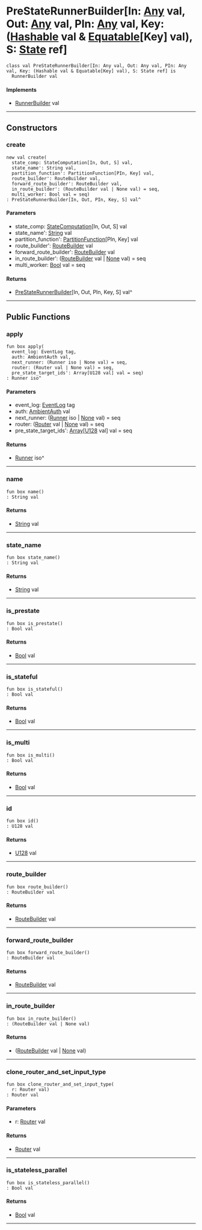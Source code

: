 # PreStateRunnerBuilder\[In: [Any](builtin-Any) val, Out: [Any](builtin-Any) val, PIn: [Any](builtin-Any) val, Key: ([Hashable](collections-Hashable) val & [Equatable](builtin-Equatable)\[Key\] val), S: [State](wallaroo-core-state-State) ref\]

```pony
class val PreStateRunnerBuilder[In: Any val, Out: Any val, PIn: Any val, Key: (Hashable val & Equatable[Key] val), S: State ref] is
  RunnerBuilder val
```

#### Implements

* [RunnerBuilder](wallaroo-core-topology-RunnerBuilder) val

---

## Constructors

### create

```pony
new val create(
  state_comp: StateComputation[In, Out, S] val,
  state_name': String val,
  partition_function': PartitionFunction[PIn, Key] val,
  route_builder': RouteBuilder val,
  forward_route_builder': RouteBuilder val,
  in_route_builder': (RouteBuilder val | None val) = seq,
  multi_worker: Bool val = seq)
: PreStateRunnerBuilder[In, Out, PIn, Key, S] val^
```
#### Parameters

*   state_comp: [StateComputation](wallaroo-core-topology-StateComputation)\[In, Out, S\] val
*   state_name': [String](builtin-String) val
*   partition_function': [PartitionFunction](wallaroo-core-topology-PartitionFunction)\[PIn, Key\] val
*   route_builder': [RouteBuilder](wallaroo-core-routing-RouteBuilder) val
*   forward_route_builder': [RouteBuilder](wallaroo-core-routing-RouteBuilder) val
*   in_route_builder': ([RouteBuilder](wallaroo-core-routing-RouteBuilder) val | [None](builtin-None) val) = seq
*   multi_worker: [Bool](builtin-Bool) val = seq

#### Returns

* [PreStateRunnerBuilder](wallaroo-core-topology-PreStateRunnerBuilder)\[In, Out, PIn, Key, S\] val^

---

## Public Functions

### apply

```pony
fun box apply(
  event_log: EventLog tag,
  auth: AmbientAuth val,
  next_runner: (Runner iso | None val) = seq,
  router: (Router val | None val) = seq,
  pre_state_target_ids': Array[U128 val] val = seq)
: Runner iso^
```
#### Parameters

*   event_log: [EventLog](wallaroo-ent-recovery-EventLog) tag
*   auth: [AmbientAuth](builtin-AmbientAuth) val
*   next_runner: ([Runner](wallaroo-core-topology-Runner) iso | [None](builtin-None) val) = seq
*   router: ([Router](wallaroo-core-topology-Router) val | [None](builtin-None) val) = seq
*   pre_state_target_ids': [Array](builtin-Array)\[[U128](builtin-U128) val\] val = seq

#### Returns

* [Runner](wallaroo-core-topology-Runner) iso^

---

### name

```pony
fun box name()
: String val
```

#### Returns

* [String](builtin-String) val

---

### state_name

```pony
fun box state_name()
: String val
```

#### Returns

* [String](builtin-String) val

---

### is_prestate

```pony
fun box is_prestate()
: Bool val
```

#### Returns

* [Bool](builtin-Bool) val

---

### is_stateful

```pony
fun box is_stateful()
: Bool val
```

#### Returns

* [Bool](builtin-Bool) val

---

### is_multi

```pony
fun box is_multi()
: Bool val
```

#### Returns

* [Bool](builtin-Bool) val

---

### id

```pony
fun box id()
: U128 val
```

#### Returns

* [U128](builtin-U128) val

---

### route_builder

```pony
fun box route_builder()
: RouteBuilder val
```

#### Returns

* [RouteBuilder](wallaroo-core-routing-RouteBuilder) val

---

### forward_route_builder

```pony
fun box forward_route_builder()
: RouteBuilder val
```

#### Returns

* [RouteBuilder](wallaroo-core-routing-RouteBuilder) val

---

### in_route_builder

```pony
fun box in_route_builder()
: (RouteBuilder val | None val)
```

#### Returns

* ([RouteBuilder](wallaroo-core-routing-RouteBuilder) val | [None](builtin-None) val)

---

### clone_router_and_set_input_type

```pony
fun box clone_router_and_set_input_type(
  r: Router val)
: Router val
```
#### Parameters

*   r: [Router](wallaroo-core-topology-Router) val

#### Returns

* [Router](wallaroo-core-topology-Router) val

---

### is_stateless_parallel

```pony
fun box is_stateless_parallel()
: Bool val
```

#### Returns

* [Bool](builtin-Bool) val

---

